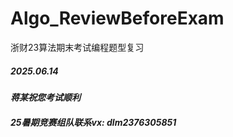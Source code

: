 # Algo_ReviewBeforeExam
浙财23算法期末考试编程题型复习
##### *2025.06.14*

#### *蒋某祝您考试顺利*

##### *25暑期竞赛组队联系vx: dlm2376305851*

